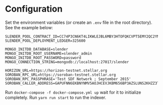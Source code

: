 # Configuration

Set the environment variables (or create an `.env` file in the root directory). See the example below:

```
SLENDER_POOL_CONTRACT_ID=CC74P3CN6KT4LIKWLEJBL6MBY3HTOFQKCVPT5EMY2QC2YMNQCRYKG22O
SLENDER_POOL_DEPLOYMENT_LEDGER=325600

MONGO_INITDB_DATABASE=slender
MONGO_INITDB_ROOT_USERNAME=slender_admin
MONGO_INITDB_ROOT_PASSWORD=password
MONGO_CONNECTION_STRING=mongodb://localhost:27017/slender

HORIZON_URL=https://horizon-testnet.stellar.org
SOROBAN_RPC_URL=https://soroban-testnet.stellar.org
SOROBAN_RPC_PASSPHRASE='Test SDF Network ; September 2015'
SOROBAN_CALLER_ADDRESS=GAPUFNN6EKBNYNMV5AOJHCEVJKBM656BP3AZSLUNS2KHZZ3TDEHNBJ6X
```

Run `docker-compose -f docker-compose.yml up` wait for it to initialize completely. Run `yarn run start` to run the
indexer.
